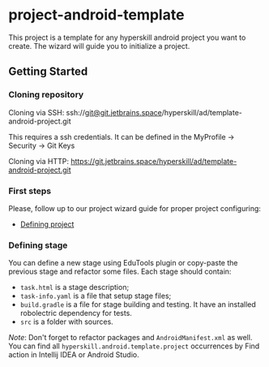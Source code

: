# project-android-template

This project is a template for any hyperskill android project you want to create. 
The wizard will guide you to initialize a project.

## Getting Started

### Cloning repository

Cloning via SSH: ssh://git@git.jetbrains.space/hyperskill/ad/template-android-project.git

This requires a ssh credentials. It can be defined in the MyProfile -> Security -> Git Keys

Cloning via HTTP: https://git.jetbrains.space/hyperskill/ad/template-android-project.git

### First steps

Please, follow up to our project wizard guide for proper project configuring:
 - [Defining project](documents/DefiningProject.md)
 
### Defining stage

You can define a new stage using EduTools plugin or copy-paste the previous stage and refactor some files.
Each stage should contain: 
- `task.html` is a stage description;
- `task-info.yaml` is a file that setup stage files;
- `build.gradle` is a file for stage building and testing. It have an installed robolectric dependency for tests.
- `src` is a folder with sources.

*Note*: Don't forget to refactor packages and `AndroidManifest.xml` as well. 
You can find all `hyperskill.android.template.project` occurrences by Find action in Intellij IDEA or Android Studio.